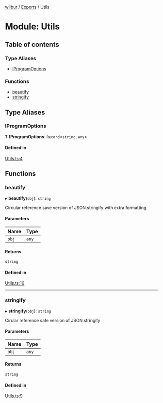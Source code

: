 [wilbur](../README.md) / [Exports](../modules.md) / Utils

# Module: Utils

## Table of contents

### Type Aliases

- [IProgramOptions](Utils.md#iprogramoptions)

### Functions

- [beautify](Utils.md#beautify)
- [stringify](Utils.md#stringify)

## Type Aliases

### IProgramOptions

Ƭ **IProgramOptions**: `Record`\<`string`, `any`\>

#### Defined in

[Utils.ts:4](https://github.com/mcottontensor/PixelStreamingInfrastructure/blob/4b7b7a5/new_cirrus/src/Utils.ts#L4)

## Functions

### beautify

▸ **beautify**(`obj`): `string`

Circular reference save version of JSON.stringify with extra formatting.

#### Parameters

| Name | Type |
| :------ | :------ |
| `obj` | `any` |

#### Returns

`string`

#### Defined in

[Utils.ts:16](https://github.com/mcottontensor/PixelStreamingInfrastructure/blob/4b7b7a5/new_cirrus/src/Utils.ts#L16)

___

### stringify

▸ **stringify**(`obj`): `string`

Cirular reference safe version of JSON.stringify

#### Parameters

| Name | Type |
| :------ | :------ |
| `obj` | `any` |

#### Returns

`string`

#### Defined in

[Utils.ts:9](https://github.com/mcottontensor/PixelStreamingInfrastructure/blob/4b7b7a5/new_cirrus/src/Utils.ts#L9)
